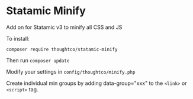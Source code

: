# Statamic Minify

Add on for Statamic v3 to minify all CSS and JS

To install:

```
composer require thoughtco/statamic-minify
```

Then run `composer update`

Modify your settings in `config/thoughtco/minify.php`

Create individual min groups by adding data-group="xxx" to the `<link>` or `<script>` tag.